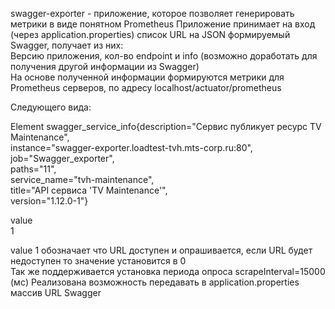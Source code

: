 swagger-exporter - приложение, которое позволяет генерировать метрики в виде понятном Prometheus
Приложение принимает на вход (через application.properties) список URL на JSON формируемый Swagger, получает из них:  
Версию приложения, кол-во endpoint и info (возможно доработать для получения другой информации из Swagger)  
На основе полученной информации формируются метрики для Prometheus серверов, по адресу localhost/actuator/prometheus  

Следующего вида:

Element
swagger_service_info{description="Сервис публикует ресурс TV Maintenance",  
instance="swagger-exporter.loadtest-tvh.mts-corp.ru:80",  
job="Swagger_exporter",  
paths="11",  
service_name="tvh-maintenance",  
title="API сервиса 'TV Maintenance'",  
version="1.12.0-1"}  

value  
1  

value 1 обозначает что URL доступен и опрашивается, если URL будет недоступен то значение установится в 0  
Так же поддерживается установка периода опроса scrapeInterval=15000 (мс) 
Реализована возможность передавать в application.properties массив URL Swagger  
